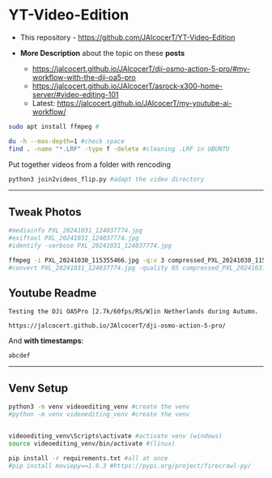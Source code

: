 # YT-Video-Edition

* This repository - https://github.com/JAlcocerT/YT-Video-Edition

* **More Description** about the topic on these **posts**
    * https://jalcocert.github.io/JAlcocerT/dji-osmo-action-5-pro/#my-workflow-with-the-dji-oa5-pro
    * https://jalcocert.github.io/JAlcocerT/asrock-x300-home-server/#video-editing-101
    * Latest: <https://jalcocert.github.io/JAlcocerT/my-youtube-ai-workflow/>

```sh
sudo apt install ffmpeg #
```


```sh
du -h --max-depth=1 #check space
find . -name "*.LRF" -type f -delete #cleaning .LRF in UBUNTU
```

Put together videos from a folder with rencoding 

```sh
python3 join2videos_flip.py #adapt the video directory
```

---

## Tweak Photos

```sh
#mediainfo PXL_20241031_124037774.jpg
#exiftool PXL_20241031_124037774.jpg
#identify -verbose PXL_20241031_124037774.jpg

ffmpeg -i PXL_20241030_115355466.jpg -q:v 3 compressed_PXL_20241030_115355466.jpg
#convert PXL_20241031_124037774.jpg -quality 85 compressed_PXL_20241031_124037774.jpg
```

## Youtube Readme


```
Testing the DJi OA5Pro [2.7k/60fps/RS/W]in Netherlands during Autumn.

https://jalcocert.github.io/JAlcocerT/dji-osmo-action-5-pro/
```

And **with timestamps**:

```
abcdef
```

---

## Venv Setup


```sh
python3 -m venv videoediting_venv #create the venv
#python -m venv videoediting_venv #create the venv


videoediting_venv\Scripts\activate #activate venv (windows)
source videoediting_venv/bin/activate #(linux)
```

```sh
pip install -r requirements.txt #all at once
#pip install moviepy==1.0.3 #https://pypi.org/project/firecrawl-py/
```